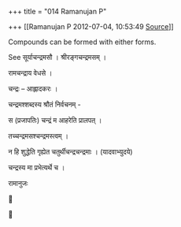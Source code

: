 +++
title = "014 Ramanujan P"

+++
[[Ramanujan P	2012-07-04, 10:53:49 [Source](https://groups.google.com/g/bvparishat/c/O2jJrd1FnC4)]]



Compounds can be formed with either forms.

See सूर्याचन्द्रमसौ । श्रीरङ्गचन्द्रमसम् ।

रामचन्द्राय वेधसे ।



चन्द्रः – आह्लादकरः ।



चन्द्रमश्शब्दस्य श्रौतं निर्वचनम् -

स (प्रजापतिः) चन्द्रं म आहरेति प्रालपत् ।

तच्चन्द्रमसश्चन्द्रमस्त्वम् ।



न हि शुद्धेति गृह्येत चतुर्थीचन्द्रचन्द्रमाः । (यादवाभ्युदये)

चन्द्रस्य मा प्रभेत्यर्थे च ।



रामानुजः





